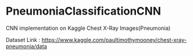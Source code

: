 # PneumoniaClassificationCNN
CNN implementation on Kaggle Chest X-Ray Images(Pneumonia)

Dataset Link : https://www.kaggle.com/paultimothymooney/chest-xray-pneumonia/data